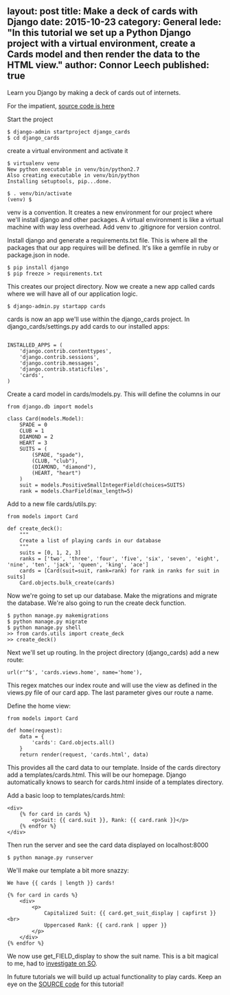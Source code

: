 layout: post
title: Make a deck of cards with Django
date: 2015-10-23
category: General
lede: "In this tutorial we set up a Python Django project with a virtual environment, create a Cards model and then render the data to the HTML view."
author: Connor Leech
published: true
---

Learn you Django by making a deck of cards out of internets.

For the impatient, [source code is here](https://github.com/connor11528/django_cards)

Start the project

```
$ django-admin startproject django_cards
$ cd django_cards 
```

create a virtual environment and activate it

```
$ virtualenv venv
New python executable in venv/bin/python2.7
Also creating executable in venv/bin/python
Installing setuptools, pip...done.

$ . venv/bin/activate
(venv) $
```

venv is a convention. It creates a new environment for our project where we'll install django and other packages. A virtual environment is like a virtual machine with way less overhead. Add venv to .gitignore for version control.

Install django and generate a requirements.txt file. This is where all the packages that our app requires will be defined. It's like a gemfile in ruby or package.json in node.

```
$ pip install django
$ pip freeze > requirements.txt
```

This creates our project directory. Now we create a new app called cards where we will have all of our application logic.

```
$ django-admin.py startapp cards
```

cards is now an app we'll use within the django\_cards project. In django\_cards/settings.py add cards to our installed apps:

```

INSTALLED_APPS = (
    'django.contrib.contenttypes',
    'django.contrib.sessions',
    'django.contrib.messages',
    'django.contrib.staticfiles',
    'cards',
)
```

Create a card model in cards/models.py. This will define the columns in our

```
from django.db import models

class Card(models.Model):
    SPADE = 0
    CLUB = 1
    DIAMOND = 2
    HEART = 3
    SUITS = (
        (SPADE, "spade"),
        (CLUB, "club"),
        (DIAMOND, "diamond"),
        (HEART, "heart")
    )
    suit = models.PositiveSmallIntegerField(choices=SUITS)
    rank = models.CharField(max_length=5)
```

Add to a new file cards/utils.py:

```
from models import Card

def create_deck():
    """
    Create a list of playing cards in our database
    """
    suits = [0, 1, 2, 3]
    ranks = ['two', 'three', 'four', 'five', 'six', 'seven', 'eight', 'nine', 'ten', 'jack', 'queen', 'king', 'ace']
    cards = [Card(suit=suit, rank=rank) for rank in ranks for suit in suits]
    Card.objects.bulk_create(cards)
```

Now we're going to set up our database. Make the migrations and migrate the database. We're also going to run the create deck function.

```
$ python manage.py makemigrations
$ python manage.py migrate
$ python manage.py shell
>> from cards.utils import create_deck
>> create_deck()
```

Next we'll set up routing. In the project directory (django_cards) add a new route: 

```
url(r'^$', 'cards.views.home', name='home'),
```

This regex matches our index route and will use the view as defined in the views.py file of our card app. The last parameter gives our route a name.

Define the home view:

```
from models import Card

def home(request):
	data = {
		'cards': Card.objects.all()
	}
	return render(request, 'cards.html', data)
```

This provides all the card data to our template. Inside of the cards directory add a templates/cards.html. This will be our homepage. Django automatically knows to search for cards.html inside of a templates directory.

Add a basic loop to templates/cards.html:

```
<div>
    {% for card in cards %}
        <p>Suit: {{ card.suit }}, Rank: {{ card.rank }}</p>
    {% endfor %}
</div>
```

Then run the server and see the card data displayed on localhost:8000

```
$ python manage.py runserver
```

We'll make our template a bit more snazzy:

```
We have {{ cards | length }} cards!

{% for card in cards %}
    <div>
        <p>
            Capitalized Suit: {{ card.get_suit_display | capfirst }} <br>
            Uppercased Rank: {{ card.rank | upper }}
        </p>
    </div>
{% endfor %}
```

We now use get\_FIELD_display to show the suit name. This is a bit magical to me, had to [investigate on SO](http://stackoverflow.com/questions/5730211/how-does-get-field-display-in-django-work).


In future tutorials we will build up actual functionality to play cards. Keep an eye on the [SOURCE code](https://github.com/connor11528/django_cards) for this tutorial!